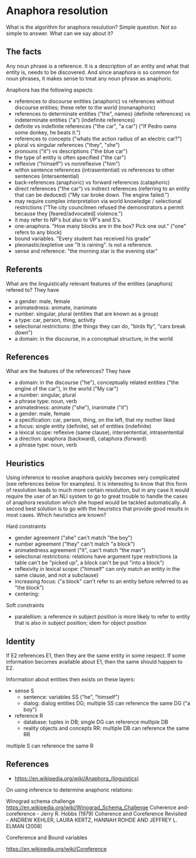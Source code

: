 # Anaphora resolution

What is the algorithm for anaphora resulution? Simple question. Not so simple to answer. What can we say about it?

## The facts

Any noun phrase is a reference. It is a description of an entity and what that entity is, needs to be discovered. And since anaphora is so common for noun phrases, it makes sense to treat any noun phrase as anaphoric.

Anaphora has the following aspects

- references to discourse entities (anaphoric) vs references without discourse entities; these refer to the world (nonanaphoric)
- references to determinate entities ("the", names) (definite references) vs indeterminate entities ("a") (indefinite references)
- definite vs indefinite references ("the car", "a car") ("If Pedro owns some donkey, he beats it.")
- references to concepts ("whats the action radius of an electric car?") 
- plural vs singular references ("they", "she")
- pronouns ("it") vs descriptions ("the blue car")
- the type of entity is often specified ("the car")
- reflexive ("himself") vs nonreflexive ("him")
- within sentence references (intrasentential) vs references to other sentences (intersentential)
- back-references (anaphoric) vs forward references (cataphoric)
- direct references ("the car") vs indirect references (referring to an entity that can be deduced) ("My car broke down. The engine failed.")
- may require complex interpretation via world knowledge / selectional restrictions ("The city councilmen refused the demonstrators a permit because they [feared/advocated] violence.")
- it may refer to NP's but also to VP's and S's.
- one-anaphora. "How many blocks are in the box? Pick one out." ("one" refers to any block)
- bound variables. "Every student has received his grade"
- pleonastic/expletive use "It is raining". Is not a reference.
- sense and reference: "the morning star is the evening star"

## Referents

What are the linguistically relevant features of the entities (anaphors) refered to? They have

- a gender: male, female
- animatedness: animate, inanimate
- number: singular, plural (entities that are known as a group)
- a type: car, person, thing, activity
- selectional restrictions: (the things they can do, "birds fly", "cars break down")
- a domain: in the discourse, in a conceptual structure, in the world

## References

What are the features of the references? They have

- a domain: in the discourse ("he"), conceptually related entities ("the engine of the car"), in the world ("My car")
- a number: singular, plural
- a phrase type: noun, verb
- animatedness: animate ("she"), inanimate ("it")
- a gender: male, female
- a specification: car, person, thing, on the left, that my mother liked
- a focus: single entity (definite), set of entities (indefinite)
- a lexical scope: reflexive (same clause), intersentential, intrasentential
- a direction: anaphora (backward), cataphora (forward)
- a phrase type: noun, verb

## Heuristics

Using inference to resolve anaphora quickly becomes very complicated (see references below for examples). It is interesting to know that this form of resolution leads to much more certain resolution, but in any case it would require the user of an NLI system to go to great trouble to handle the cases of anaphora resolution which she hoped would be tackled automatically. A second best solution is to go with the heuristics that provide good results in most cases. Which heuristics are known?

Hard constraints

- gender agreement ("she" can't match "the boy")
- number agreement ("they" can't match "a block")
- animatedness agreement ("it", can't match "the man")
- selectional restrictions: relations have argument type restrictions (a table can't be "picked up", a block can't be put "into a block")
- reflexivity in lexical scope: ("himself" can only match an entity in the same clause, and not a subclause)
- increasing focus: ("a block" can't refer to an entity before referred to as "the block") 
- centering: 

Soft constraints

- paralellism: a reference in subject position is more likely to refer to entity that is also in subject position; idem for object position

## Identity

If E2 references E1, then they are the same entity in some respect. If some information becomes available about E1, then the same should happen to E2.

Information about entities then exists on these layers:

- sense S
  - sentence: variables SS ("he", "himself")
  - dialog: dialog entities DG; multiple SS can reference the same DG ("a boy")
- reference R
  - database: tuples in DB; single DG can reference multiple DB
  - reality objects and concepts RR: multiple DB can reference the same RR

multiple S can reference the same R

## References

- https://en.wikipedia.org/wiki/Anaphora_(linguistics)

On using inference to determine anaphoric relations: 

Winograd schema challenge https://en.wikipedia.org/wiki/Winograd_Schema_Challenge
Coherence and-coreference - Jerry R. Hobbs (1979)
Coherence and Coreference Revisited - ANDREW KEHLER, LAURA KERTZ, HANNAH ROHDE AND JEFFREY L. ELMAN (2008)

Coreference and Bound variables

https://en.wikipedia.org/wiki/Coreference
